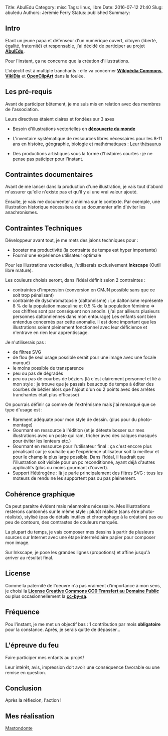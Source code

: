 Title: AbulEdu
Category: misc
Tags: linux, libre
Date: 2016-07-12 21:40
Slug: abuledu
Authors: Jérémie Ferry
Status: published
Summary:

## Intro

Etant un jeune papa et défenseur d'un numérique ouvert, citoyen (liberté, égalité, fraternité) et responsable, j'ai décidé de participer au projet **[AbulEdu](https://fr.ulule.com/developpement-dabuledu)**.

Pour l'instant, ça ne concerne que la création d'illustrations.

L'objectif est à multiple tranchants : elle va concerner **[Wikipédia Commons](https://fr.wikipedia.org/wiki/Utilisateur:MothsART)**, **[VikiDia](https://fr.vikidia.org/wiki/Utilisateur:MothsART)** et **[OpenClipArt](https://openclipart.org/user-detail/mothsart)** dans la foulée.

## Les pré-requis

Avant de participer bêtement, je me suis mis en relation avec des membres de l'association.

Leurs directives étaient claires et fondées sur 3 axes

- Besoin d'illustrations vectorielles en 
**[découverte du monde](http://media.eduscol.education.fr/file/Progressions_pedagogiques/78/2/Progression-pedagogique_Cycle2_Decouverte_du_monde_203782.pdf)**

- L'inventaire systématique de ressources libres nécessaires pour les 8-11 ans en histoire, géographie, biologie et mathématiques :
[Leur thésaurus](http://thesaurus.abuledu.org/thesaurus/vocab/index.php)

- Des productions artistiques sous la forme d'histoires courtes : je ne pense pas paticiper pour l'instant.

## Contraintes documentaires

Avant de me lancer dans la production d'une illustration, je vais tout d'abord m'assurer qu'elle n'existe pas et qu'il y ai une vrai valeur ajouté.

Ensuite, je vais me documenter à minima sur le contexte.
Par exemple, une illustration historique nécessitera de se documenter afin d'éviter les anachronismes.

## Contraintes Techniques

Développeur avant tout, je me mets des jalons techniques pour :

- booster ma productivité (la contrainte de temps est hyper importante)
- Fournir une expérience utilisateur optimale

Pour les illustrations vectorielles, j'utiliserais exclusivement **Inkscape** (Outil libre mature).

Les couleurs choisis seront, dans l'idéal définit selon 2 contraintes :

- contraintes d'impression (conversion en CMJN possible sans que ce soit trop pénalisant)
- contrainte de dyschromatopsie (daltonnisme) :
Le daltonisme représente 8 % de la population masculine et 0.5 % de la population féminine => ces chiffres sont par conséquent non anodin. (j'ai par ailleurs plusieurs personnes daltonniennes dans mon entourage)
Les enfants sont bien entendus concernés par cette anomalie.
Il est donc important que les illustrations soient pleinement fonctionnel avec leur déficience et n'entrave en rien leur apprentissage.

Je n'utiliserais pas :

- de filtres SVG
- de flou (le seul usage possible serait pour une image avec une focale marqué)
- le moins possible de transparence
- peu ou pas de dégradés
- peu ou pas de courbes de béziers (là c'est clairement personnel et lié à mon style : je trouve que je passais beaucoup de temps à éditer des courbes de bézier alors que l'ajout d'un ou 2 points avec des arrêtes tranchantes était plus efficasse)

On pourrais définir ça comme de l'extrémisme mais j'ai remarqué que ce type d'usage est :

- Rarement adéquate pour mon style de dessin. (plus pour du photo-montage)
- Gourmant en ressource à l'édition (et je déteste bosser sur mes illustrations avec un poste qui ram, tricher avec des calques masqués pour éviter les lenteurs etc.)
- Gourmant en ressource pour l'utilisateur final : ça c'est encore plus pénalisant car je souhaite que l'expérience utilisateur soit la meilleur et pour le champ le plus large possible.
Dans l'idéal, il faudrait que l'illustration soit visible pour un pc reconditionné, ayant déjà d'autres applicatifs (plus ou moins gourmant d'ouvert).
- Support Hétérogène : là je parle principalement des filtres SVG : tous les moteurs de rendu ne les supportent pas ou pas pleinement.

## Cohérence graphique

Ca peut paraitre évident mais néanmoins nécessaire.
Mes illustrations resterons cantonnés sur le même style : plutôt réaliste (sans être photo-réaliste), stylisé (pas de détails inutiles et chronophage à la création) pas ou peu de contours, des contrastes de couleurs marqués.

La plupart du temps, je vais composer mes dessins à partir de plusieurs sources sur Internet avec une étape intermédiaire papier pour composer mon image.

Sur Inkscape, je pose les grandes lignes (propotions) et affine jusqu'à arriver au résultat final.

## License

Comme la paternité de l'oeuvre n'a pas vraiment d'importance à mon sens, je choisi la **[License Creative Commons CC0 Transfert au Domaine Public](https://creativecommons.org/publicdomain/zero/1.0/deed.fr)** ou plus occasionnellement la **[cc-by-sa](https://creativecommons.org/licenses/by-sa/3.0/deed.fr)**.

## Fréquence

Pou l'instant, je me met un objectif bas : 1 contribution par mois **obligatoire** pour la constance.
Après, je serais quitte de dépasser...

## L'épreuve du feu

Faire participer mes enfants au projet!

Leur intérêt, avis, impression doit avoir une conséquence favorable ou une remise en question.

## Conclusion

Après la réflexion, l'action !

## Mes réalisation

[Mastondonte](https://commons.wikimedia.org/wiki/File:Mastodonte.svg)

